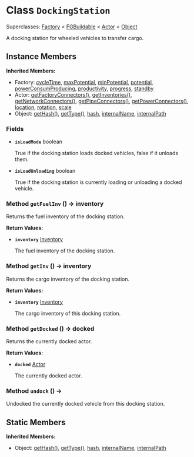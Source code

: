 # Class <code>DockingStation</code>

Superclasses: <a href="Factory.md">Factory</a> < <a href="FGBuildable.md">FGBuildable</a> < <a href="Actor.md">Actor</a> < <a href="Object.md">Object</a>

A docking station for wheeled vehicles to transfer cargo.
## Instance Members
<b>Inherited Members:</b>
- Factory: <a href="Factory.md#cycleTime">cycleTime</a>, <a href="Factory.md#maxPotential">maxPotential</a>, <a href="Factory.md#minPotential">minPotential</a>, <a href="Factory.md#potential">potential</a>, <a href="Factory.md#powerConsumProducing">powerConsumProducing</a>, <a href="Factory.md#productivity">productivity</a>, <a href="Factory.md#progress">progress</a>, <a href="Factory.md#standby">standby</a>
- Actor: <a href="Actor.md#getFactoryConnectors">getFactoryConnectors()</a>, <a href="Actor.md#getInventories">getInventories()</a>, <a href="Actor.md#getNetworkConnectors">getNetworkConnectors()</a>, <a href="Actor.md#getPipeConnectors">getPipeConnectors()</a>, <a href="Actor.md#getPowerConnectors">getPowerConnectors()</a>, <a href="Actor.md#location">location</a>, <a href="Actor.md#rotation">rotation</a>, <a href="Actor.md#scale">scale</a>
- Object: <a href="Object.md#getHash">getHash()</a>, <a href="Object.md#getType">getType()</a>, <a href="Object.md#hash">hash</a>, <a href="Object.md#internalName">internalName</a>, <a href="Object.md#internalPath">internalPath</a>
### Fields
- <code><b>isLoadMode</b></code> boolean

  True if the docking station loads docked vehicles, false if it unloads them.
- <code><b>isLoadUnloading</b></code> boolean

  True if the docking station is currently loading or unloading a docked vehicle.
### Method <code>getFuelInv</code> () → inventory
Returns the fuel inventory of the docking station.


<b>Return Values:</b>

- <code><b>inventory</b></code> <a href="Inventory.md">Inventory</a>

  The fuel inventory of the docking station.
### Method <code>getInv</code> () → inventory
Returns the cargo inventory of the docking station.


<b>Return Values:</b>

- <code><b>inventory</b></code> <a href="Inventory.md">Inventory</a>

  The cargo inventory of this docking station.
### Method <code>getDocked</code> () → docked
Returns the currently docked actor.


<b>Return Values:</b>

- <code><b>docked</b></code> <a href="Actor.md">Actor</a>

  The currently docked actor.
### Method <code>undock</code> () → 
Undocked the currently docked vehicle from this docking station.


## Static Members
<b>Inherited Members:</b>
- Object: <a href="Object.md#getHash">getHash()</a>, <a href="Object.md#getType">getType()</a>, <a href="Object.md#hash">hash</a>, <a href="Object.md#internalName">internalName</a>, <a href="Object.md#internalPath">internalPath</a>